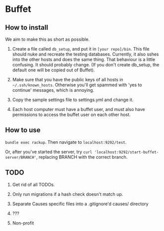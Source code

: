 Buffet
========

How to install
-------

We aim to make this as short as possible.

1. Create a file called `db_setup`, and put it in `[your repo]/bin`. This file should nuke and recreate the testing databases. Currently, it also sshes into the other hosts and does the same thing. That behaviour is a little confusing. It should probably change. (If you don't create db_setup, the default one will be copied out of Buffet).

2. Make sure that you have the public keys of all hosts in `~/.ssh/known_hosts`. Otherwise you'll get spammed with 'yes to continue' messages, which is annoying.

3. Copy the sample settings file to settings.yml and change it.

4. Each host computer must have a buffet user, and must also have permissions to access the buffet user on each other host.


How to use
-------

`bundle exec rackup`. Then navigate to `localhost:9292/test`.

Or, after you've started the server, try `curl 'localhost:9292/start-buffet-server/BRANCH'`, replacing BRANCH with the correct branch.

TODO
--------

1. Get rid of all TODOs.

2. Only run migrations if a hash check doesn't match up.

3. Separate Causes specific files into a .gitignore'd causes/ directory

4. ???

5. Non-profit
